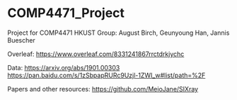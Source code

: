 # COMP4471_Project
Project for COMP4471 HKUST
Group:
August Birch, Geunyoung Han, Jannis Buescher

Overleaf:
https://www.overleaf.com/8331241867rrctdrkjychc

Data:
https://arxiv.org/abs/1901.00303
https://pan.baidu.com/s/1zSbpapRURc9Uzjl-1ZWI_w#list/path=%2F

Papers and other resources:
https://github.com/MeioJane/SIXray
